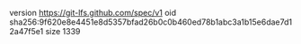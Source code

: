 version https://git-lfs.github.com/spec/v1
oid sha256:9f620e8e4451e8d5357bfad26b0c0b460ed78b1abc3a1b15e6dae7d12a47f5e1
size 1339
